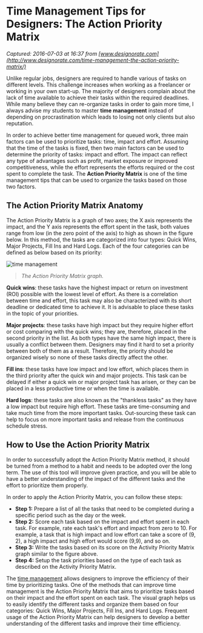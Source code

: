 # Time Management Tips for Designers: The Action Priority Matrix

_Captured: 2016-07-03 at 16:37 from [www.designorate.com](http://www.designorate.com/time-management-the-action-priority-matrix/)_

Unlike regular jobs, designers are required to handle various of tasks on different levels. This challenge increases when working as a freelancer or working in your own start-up. The majority of designers complain about the lack of time available to achieve their tasks within the required deadlines. While many believe they can re-organize tasks in order to gain more time, I always advise my students to master **time management** instead of depending on procrastination which leads to losing not only clients but also reputation.

In order to achieve better time management for queued work, three main factors can be used to prioritize tasks: time, impact and effort. Assuming that the time of the tasks is fixed, then two main factors can be used to determine the priority of tasks: impact and effort. The impact can reflect any type of advantages such as profit, market exposure or improved competitiveness, while the effort represents the efforts required or the cost spent to complete the task. The **Action Priority Matrix** is one of the time management tips that can be used to organize the tasks based on those two factors.

## The Action Priority Matrix Anatomy

The Action Priority Matrix is a graph of two axes; the X axis represents the impact, and the Y axis represents the effort spent in the task, both values range from low (in the zero point of the axis) to high as shown in the figure below. In this method, the tasks are categorized into four types: Quick Wins, Major Projects, Fill Ins and Hard Logs. Each of the four categories can be defined as below based on its priority:

![time management](http://www.designorate.com/wp-content/uploads/2016/06/action-priority-matrix.jpg)

> _The Action Priority Matrix graph._

**Quick wins**: these tasks have the highest impact or return on investment (ROI) possible with the lowest level of effort. As there is a correlation between time and effort, this task may also be characterized with its short deadline or dedicated time to achieve it. It is advisable to place these tasks in the topic of your priorities.

**Major projects**: these tasks have high impact but they require higher effort or cost comparing with the quick wins; they are, therefore, placed in the second priority in the list. As both types have the same high impact, there is usually a conflict between them. Designers may find it hard to set a priority between both of them as a result. Therefore, the priority should be organized wisely so none of these tasks directly affect the other.

**Fill ins**: these tasks have low impact and low effort, which places them in the third priority after the quick win and major projects. This task can be delayed if either a quick win or major project task has arisen, or they can be placed in a less productive time or when the time is available.

**Hard logs**: these tasks are also known as the "thankless tasks" as they have a low impact but require high effort. These tasks are time-consuming and take much time from the more important tasks. Out-sourcing these task can help to focus on more important tasks and release from the continuous schedule stress.

## How to Use the Action Priority Matrix

In order to successfully adopt the Action Priority Matrix method, it should be turned from a method to a habit and needs to be adopted over the long term. The use of this tool will improve given practice, and you will be able to have a better understanding of the impact of the different tasks and the effort to prioritize them properly.

In order to apply the Action Priority Matrix, you can follow these steps:

  * **Step 1:** Prepare a list of all the tasks that need to be completed during a specific period such as the day or the week.
  * **Step 2:** Score each task based on the impact and effort spent in each task. For example, rate each task's effort and impact from zero to 10. For example, a task that is high impact and low effort can take a score of (9, 2), a high impact and high effort would score (9,9), and so on.
  * **Step 3:** Write the tasks based on its score on the Activity Priority Matrix graph similar to the figure above.
  * **Step 4:** Setup the task priorities based on the type of each task as described on the Activity Priority Matrix.

The [time management](http://www.designorate.com/time-management-tips-innovation/) allows designers to improve the efficiency of their time by prioritizing tasks. One of the methods that can improve time management is the Action Priority Matrix that aims to prioritize tasks based on their impact and the effort spent on each task. The visual graph helps us to easily identify the different tasks and organize them based on four categories: Quick Wins, Major Projects, Fill Ins, and Hard Logs. Frequent usage of the Action Priority Matrix can help designers to develop a better understanding of the different tasks and improve their time efficiency.
